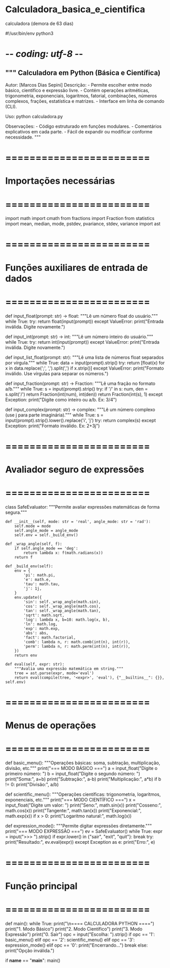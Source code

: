 # Calculadora_basica_e_cientifica
calculadora (demora de 63 dias)

#!/usr/bin/env python3
# -*- coding: utf-8 -*-
"""
Calculadora em Python (Básica e Científica)
-------------------------------------------------
Autor: [Marcos Dias Sepini]
Descrição:
    - Permite escolher entre modo básico, científico e expressão livre.
    - Contém operações aritméticas, trigonometria, exponenciais, logaritmos,
      fatorial, combinações, números complexos, frações, estatística e matrizes.
    - Interface em linha de comando (CLI).

Uso:
    python calculadora.py

Observações:
    - Código estruturado em funções modulares.
    - Comentários explicativos em cada parte.
    - Fácil de expandir ou modificar conforme necessidade.
"""

# ========================
# Importações necessárias
# ========================
import math
import cmath
from fractions import Fraction
from statistics import mean, median, mode, pstdev, pvariance, stdev, variance
import ast

# ========================
# Funções auxiliares de entrada de dados
# ========================
def input_float(prompt: str) -> float:
    """Lê um número float do usuário."""
    while True:
        try:
            return float(input(prompt))
        except ValueError:
            print("Entrada inválida. Digite novamente.")


def input_int(prompt: str) -> int:
    """Lê um número inteiro do usuário."""
    while True:
        try:
            return int(input(prompt))
        except ValueError:
            print("Entrada inválida. Digite novamente.")


def input_list_float(prompt: str):
    """Lê uma lista de números float separados por vírgula."""
    while True:
        data = input(prompt).strip()
        try:
            return [float(x) for x in data.replace(';', ',').split(',') if x.strip()]
        except ValueError:
            print("Formato inválido. Use vírgulas para separar os números.")


def input_fraction(prompt: str) -> Fraction:
    """Lê uma fração no formato a/b."""
    while True:
        s = input(prompt).strip()
        try:
            if '/' in s:
                num, den = s.split('/')
                return Fraction(int(num), int(den))
            return Fraction(int(s), 1)
        except Exception:
            print("Digite como inteiro ou a/b. Ex: 3/4")


def input_complex(prompt: str) -> complex:
    """Lê um número complexo (use j para parte imaginária)."""
    while True:
        s = input(prompt).strip().lower().replace('i', 'j')
        try:
            return complex(s)
        except Exception:
            print("Formato inválido. Ex: 2+3j")

# ========================
# Avaliador seguro de expressões
# ========================
class SafeEvaluator:
    """Permite avaliar expressões matemáticas de forma segura."""

    def __init__(self, mode: str = 'real', angle_mode: str = 'rad'):
        self.mode = mode
        self.angle_mode = angle_mode
        self.env = self._build_env()

    def _wrap_angle(self, f):
        if self.angle_mode == 'deg':
            return lambda x: f(math.radians(x))
        return f

    def _build_env(self):
        env = {
            'pi': math.pi,
            'e': math.e,
            'tau': math.tau,
            'j': 1j,
        }
        env.update({
            'sin': self._wrap_angle(math.sin),
            'cos': self._wrap_angle(math.cos),
            'tan': self._wrap_angle(math.tan),
            'sqrt': math.sqrt,
            'log': lambda x, b=10: math.log(x, b),
            'ln': math.log,
            'exp': math.exp,
            'abs': abs,
            'fact': math.factorial,
            'comb': lambda n, r: math.comb(int(n), int(r)),
            'perm': lambda n, r: math.perm(int(n), int(r)),
        })
        return env

    def eval(self, expr: str):
        """Avalia uma expressão matemática em string."""
        tree = ast.parse(expr, mode='eval')
        return eval(compile(tree, '<expr>', 'eval'), {"__builtins__": {}}, self.env)

# ========================
# Menus de operações
# ========================
def basic_menu():
    """Operações básicas: soma, subtração, multiplicação, divisão, etc."""
    print("=== MODO BÁSICO ===")
    a = input_float("Digite o primeiro número: ")
    b = input_float("Digite o segundo número: ")
    print("Soma:", a+b)
    print("Subtração:", a-b)
    print("Multiplicação:", a*b)
    if b != 0:
        print("Divisão:", a/b)


def scientific_menu():
    """Operações científicas: trigonometria, logaritmos, exponenciais, etc."""
    print("=== MODO CIENTÍFICO ===")
    x = input_float("Digite um valor: ")
    print("Seno:", math.sin(x))
    print("Cosseno:", math.cos(x))
    print("Tangente:", math.tan(x))
    print("Exponencial:", math.exp(x))
    if x > 0:
        print("Logaritmo natural:", math.log(x))


def expression_mode():
    """Permite digitar expressões diretamente."""
    print("=== MODO EXPRESSÃO ===")
    ev = SafeEvaluator()
    while True:
        expr = input(">>> ").strip()
        if expr.lower() in {"sair", "exit", "quit"}:
            break
        try:
            print("Resultado:", ev.eval(expr))
        except Exception as e:
            print("Erro:", e)

# ========================
# Função principal
# ========================
def main():
    while True:
        print("\n==== CALCULADORA PYTHON ====")
        print("1. Modo Básico")
        print("2. Modo Científico")
        print("3. Modo Expressão")
        print("0. Sair")
        opc = input("Escolha: ").strip()
        if opc == '1':
            basic_menu()
        elif opc == '2':
            scientific_menu()
        elif opc == '3':
            expression_mode()
        elif opc == '0':
            print("Encerrando...")
            break
        else:
            print("Opção inválida.")

if __name__ == "__main__":
    main()
